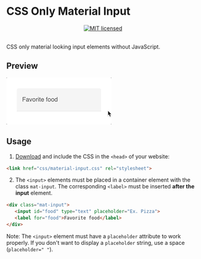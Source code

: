 # CSS Only Material Input


<p align="center">
<a href="https://github.com/daFant/css-only-material-input/blob/main/LICENSE"><img src="https://img.shields.io/badge/license-MIT-blue.svg?style=flat-square" alt="MIT licensed"></a><br/><br/>

CSS only material looking input elements without JavaScript.
</p>

## Preview

![](preview.gif)


## Usage

1. [Download](https://raw.githubusercontent.com/daFant/css-only-material-input/main/src/material-input.css) and include the CSS in the `<head>` of your website:
```html
<link href="css/material-input.css" rel="stylesheet">
```

2. The `<input>` elements must be placed in a container element with the class `mat-input`. The corresponding `<label>` must be inserted **after the input** element.

 ```html
<div class="mat-input">
    <input id="food" type="text" placeholder="Ex. Pizza">
    <label for="food">Favorite food</label>
</div>
 ```
Note: The `<input>` element must have a `placeholder` attribute to work properly. If you don't want to display a `placeholder` string, use a space (`placeholder=" "`).